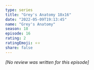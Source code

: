 ```yaml
---
type: series
title: "Grey's Anatomy 18x16"
date: "2022-05-09T19:13:45"
name: "Grey's Anatomy"
season: 18
episode: 16
rating: 2
ratingEmoji: ⭐️⭐️
share: false
---
```


_[No review was written for this episode]_
